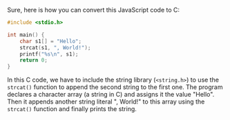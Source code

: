 Sure, here is how you can convert this JavaScript code to C:

```c
#include <stdio.h>

int main() {
    char s1[] = "Hello";
    strcat(s1, ", World!"); 
    printf("%s\n", s1);
    return 0;
}
```
In this C code, we have to include the string library (`<string.h>`) to use the `strcat()` function to append the second string to the first one. The program declares a character array (a string in C) and assigns it the value "Hello". Then it appends another string literal ", World!" to this array using the `strcat()` function and finally prints the string.
